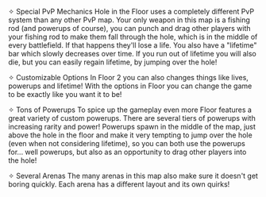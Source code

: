 ✧ Special PvP Mechanics
Hole in the Floor uses a completely different PvP system than any other PvP map. Your only weapon in this map is a fishing rod (and powerups of course), you can punch and drag other players with your fishing rod to make them fall through the hole, which is in the middle of every battlefield. If that happens they'll lose a life. You also have a "lifetime" bar which slowly decreases over time. If you run out of lifetime you will also die, but you can easily regain lifetime, by jumping over the hole!

✧ Customizable Options
In Floor 2 you can also changes things like lives, powerups and lifetime! With the options in Floor you can change the game to be exactly like you want it to be!

✧ Tons of Powerups
To spice up the gameplay even more Floor features a great variety of custom powerups. There are several tiers of powerups with increasing rarity and power! Powerups spawn in the middle of the map, just above the hole in the floor and make it very tempting to jump over the hole (even when not considering lifetime), so you can both use the powerups for... well powerups, but also as an opportunity to drag other players into the hole!

✧ Several Arenas
The many arenas in this map also make sure it doesn't get boring quickly. Each arena has a different layout and its own quirks!
